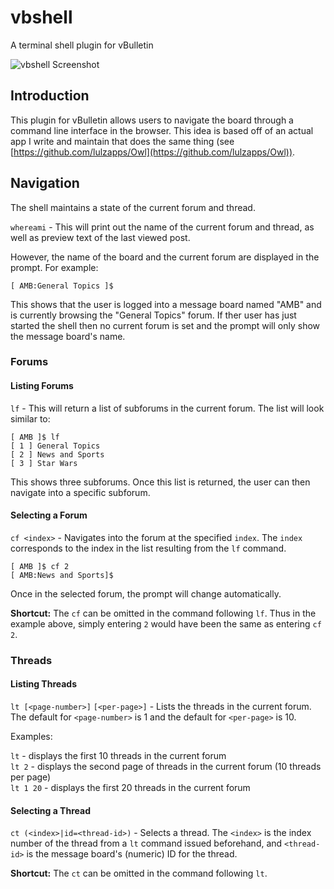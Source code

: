 # vbshell
A terminal shell plugin for vBulletin

![vbshell Screenshot](http://i.imgur.com/uEO1UFv.png "vbShell Screenshot")

## Introduction

This plugin for vBulletin allows users to navigate the board through a command line interface in the browser. This idea is based off of an actual app I write and maintain that does the same thing (see [https://github.com/lulzapps/Owl](https://github.com/lulzapps/Owl)).

## Navigation

The shell maintains a state of the current forum and thread. 

`whereami` - This will print out the name of the current forum and thread, as well as preview text of the last viewed post.

However, the name of the board and the current forum are displayed in the prompt. For example:

    [ AMB:General Topics ]$

This shows that the user is logged into a message board named "AMB" and is currently browsing the "General Topics" forum. If ther user has just started the shell then no current forum is set and the prompt will only show the message board's name.

### Forums

#### Listing Forums

`lf` - This will return a list of subforums in the current forum. The list will look similar to:

    [ AMB ]$ lf
    [ 1 ] General Topics
    [ 2 ] News and Sports
    [ 3 ] Star Wars

This shows three subforums. Once this list is returned, the user can then navigate into a specific subforum.

#### Selecting a Forum
`cf <index>` - Navigates into the forum at the specified `index`. The `index` corresponds to the index in the list resulting from the `lf` command.

    [ AMB ]$ cf 2
    [ AMB:News and Sports]$

Once in the selected forum, the prompt will change automatically. 

**Shortcut:** The `cf` can be omitted in the command following `lf`. Thus in the example above, simply entering `2` would have been the same as entering `cf 2`.

### Threads

#### Listing Threads

`lt [<page-number>]` `[<per-page>]` - Lists the threads in the current forum. The default for `<page-number>` is 1 and the default for `<per-page>` is 10. 

Examples: <br/>

`lt` - displays the first 10 threads in the current forum<br/>
`lt 2` - displays the second page of threads in the current forum (10 threads per page)<br/>
`lt 1 20` - displays the first 20 threads in the current forum<br/>
    
#### Selecting a Thread

`ct (<index>|id=<thread-id>)` - Selects a thread. The `<index>` is the index number of the thread from a `lt` command issued beforehand, and `<thread-id>` is the message board's (numeric) ID for the thread.

**Shortcut:** The `ct` can be omitted in the command following `lt`. 

